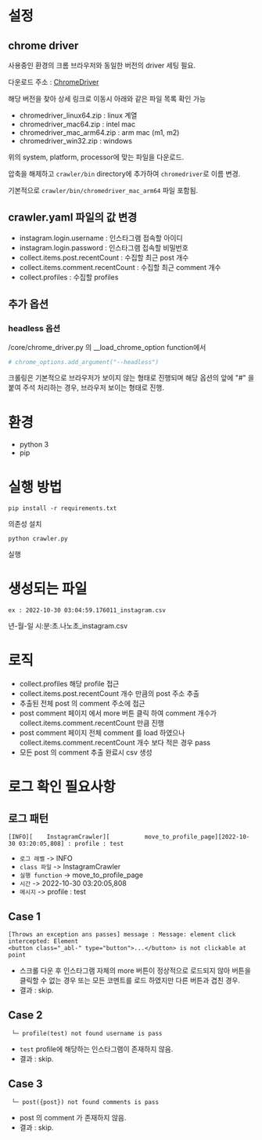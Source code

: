 # 설정
## chrome driver
사용중인 환경의 크롬 브라우저와 동일한 버전의 driver 세팅 필요.

다운로드 주소 : [ChromeDriver](https://chromedriver.chromium.org/downloads)

해당 버전을 찾아 상세 링크로 이동시 아래와 같은 파일 목록 확인 가능
- chromedriver_linux64.zip : linux 계열
- chromedriver_mac64.zip : intel mac
- chromedriver_mac_arm64.zip : arm mac (m1, m2)
- chromedriver_win32.zip : windows

위의 system, platform, processor에 맞는 파일을 다운로드.

압축을 해제하고 `crawler/bin` directory에 추가하여 `chromedriver`로 이름 변경.

기본적으로 `crawler/bin/chromedriver_mac_arm64` 파일 포함됨.

## crawler.yaml 파일의 값 변경
- instagram.login.username : 인스타그램 접속할 아이디
- instagram.login.password : 인스타그램 접속할 비밀번호
- collect.items.post.recentCount : 수집할 최근 post 개수
- collect.items.comment.recentCount : 수집할 최근 comment 개수
- collect.profiles : 수집할 profiles

## 추가 옵션
### headless 옵션
/core/chrome_driver.py 의 __load_chrome_option function에서
```python
# chrome_options.add_argument("--headless")
```
크롤링은 기본적으로 브라우저가 보이지 않는 형태로 진행되며
해당 옵션의 앞에 "#" 을 붙여 주석 처리하는 경우, 브라우저 보이는 형태로 진행.  

# 환경
- python 3
- pip

# 실행 방법
```shell
pip install -r requirements.txt
```
의존성 설치

```shell
python crawler.py
```
실행

# 생성되는 파일
```text
ex : 2022-10-30 03:04:59.176011_instagram.csv
```
년-월-일 시:분:초.나노초_instagram.csv

# 로직
- collect.profiles 해당 profile 접근
- collect.items.post.recentCount 개수 만큼의 post 주소 추출
- 추출된 전체 post 의 comment 주소에 접근
- post comment 페이지 에서 more 버튼 클릭 하여 comment 개수가 collect.items.comment.recentCount 만큼 진행
- post comment 페이지 전체 comment 를 load 하였으나 collect.items.comment.recentCount 개수 보다 적은 경우 pass
- 모든 post 의 comment 추출 완료시 csv 생성

# 로그 확인 필요사항
## 로그 패턴
```text
[INFO][    InstagramCrawler][          move_to_profile_page][2022-10-30 03:20:05,808] : profile : test
```
- `로그 레벨` -> INFO
- `class 파일` -> InstagramCrawler
- `실행 function` -> move_to_profile_page
- `시간` -> 2022-10-30 03:20:05,808
- `메시지` -> profile : test


## Case 1
```text
[Throws an exception ans passes] message : Message: element click intercepted: Element 
<button class="_abl-" type="button">...</button> is not clickable at point
```
- 스크롤 다운 후 인스타그램 자체의 more 버튼이 정상적으로 로드되지 않아 버튼을 클릭할 수 없는 경우 또는 모든 코멘트를 로드 하였지만 다른 버튼과 겹친 경우.
- 결과 : skip.

## Case 2
```text
 └─ profile(test) not found username is pass
```
- `test` profile에 해당하는 인스타그램이 존재하지 않음.
- 결과 : skip.

## Case 3
```text
 └─ post({post}) not found comments is pass
```
- post 의 comment 가 존재하지 않음.
- 결과 : skip.
